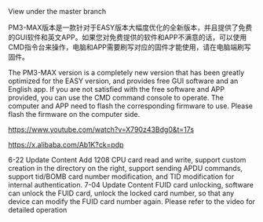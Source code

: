 View under the master branch

PM3-MAX版本是一款针对于EASY版本大幅度优化的全新版本，并且提供了免费的GUI软件和英文APP。如果您对免费提供的软件和APP不满意的话，可以使用CMD指令台来操作，电脑和APP需要刷写对应的固件才能使用，请在电脑端刷写固件。


The PM3-MAX version is a completely new version that has been greatly optimized for the EASY version, and provides free GUI software and an English app. If you are not satisfied with the free software and APP provided, you can use the CMD command console to operate. The computer and APP need to flash the corresponding firmware to use. Please flash the firmware on the computer side.

https://www.youtube.com/watch?v=X790z43Bdg0&t=17s

https://x.alibaba.com/Ab1K?ck=pdp


6-22 Update Content
Add 1208 CPU card read and write, support custom creation in the directory on the right, support sending APDU commands, support tid/BOMB card number modification, and TID modification for internal authentication.
7-04 Update Content
FUID card unlocking, software can unlock the FUID card, unlock the locked card number, so that any device can modify the FUID card number again. Please refer to the video for detailed operation
